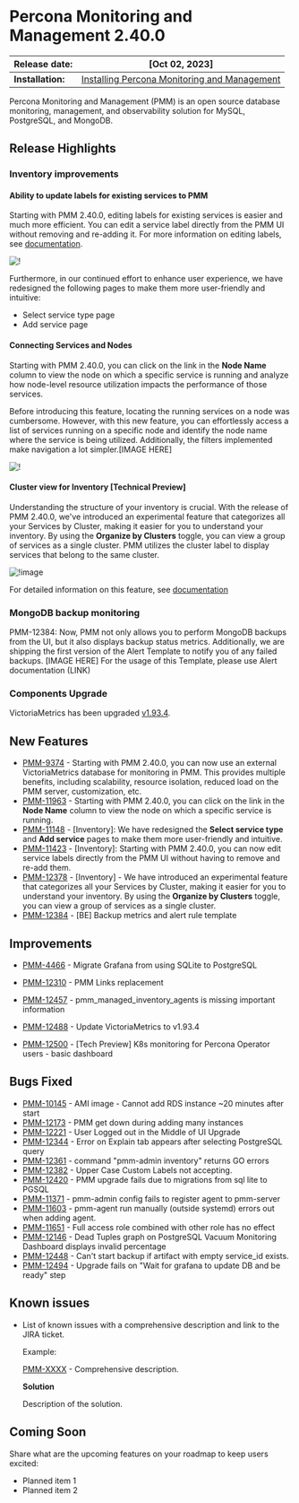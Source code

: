 
# Percona Monitoring and Management 2.40.0


| **Release date:** | [Oct 02, 2023]                                                                                    |
| ----------------- | ----------------------------------------------------------------------------------------------- |
| **Installation:** | [Installing Percona Monitoring and Management](https://www.percona.com/software/pmm/quickstart) |

Percona Monitoring and Management (PMM) is an open source database monitoring, management, and observability solution for MySQL, PostgreSQL, and MongoDB.

<!---

!!! caution alert alert-warning "Important/Caution"
    Crucial points that need emphasis:

    - Important: A significant point that deserves emphasis.
    - Caution: Used to mean 'Continue with care'.

--->

## Release Highlights

### Inventory improvements

#### Ability to update labels for existing services to PMM  

Starting with PMM 2.40.0, editing labels for existing services is easier and much more efficient. You can edit a service label directly from the PMM UI without removing and re-adding it. For more information on editing labels, see [documentation](https://docs.percona.com/percona-monitoring-and-management/details/dashboards/dashboard-inventory.html#editing-labels-for-a-service).

  ![!](../../_images/PMM_access_edit_labels.png)

Furthermore, in our continued effort  to enhance user experience, we have redesigned the following pages to make them more user-friendly and intuitive:

- Select service type page
- Add service page


#### Connecting Services and Nodes 

Starting with PMM 2.40.0, you can click on the link in the **Node Name** column to view the node on which a specific service is running and analyze how node-level resource utilization impacts the performance of those services.

Before introducing this feature, locating the running services on a node was cumbersome. However, with this new feature, you can effortlessly access a list of services running on a specific node and identify the node name where the service is being utilized. Additionally, the filters implemented make navigation a lot simpler.[IMAGE HERE]

  ![!](../../_images/PMM_Inventory_service_node_relation.png)


#### Cluster view for Inventory [Technical Preview]

Understanding the structure of your inventory is crucial. With the release of PMM 2.40.0, we've introduced an experimental feature that categorizes all your Services by Cluster, making it easier for you to understand your inventory. By using the **Organize by Clusters** toggle, you can view a group of services as a single cluster. PMM utilizes the cluster label to display services that belong to the same cluster.

  ![!image](../../_images/PMM_Inventory_cluster_view.png)

For detailed information on this feature, see [documentation](https://docs.percona.com/percona-monitoring-and-management/details/dashboards/dashboard-inventory.html#cluster-view)
 

### MongoDB backup monitoring 
PMM-12384: Now, PMM not only allows you to perform MongoDB backups from the UI, but it also displays backup status metrics. Additionally, we are shipping the first version of the Alert Template to notify you of any failed backups.
[IMAGE HERE]
For the usage of this Template, please use Alert documentation (LINK)


### Components Upgrade

VictoriaMetrics has been upgraded [v1.93.4](https://docs.victoriametrics.com/CHANGELOG.html#v1934).


## New Features

- [PMM-9374](https://jira.percona.com/browse/PMM-9374) - Starting with PMM 2.40.0, you can now use an external VictoriaMetrics database for monitoring in PMM. This provides multiple benefits, including scalability, resource isolation, reduced load on the PMM server,  customization, etc.
- [PMM-11963](https://jira.percona.com/browse/PMM-11963) - Starting with PMM 2.40.0, you can click on the link in the **Node Name** column to view the node on which a specific service is running.
- [PMM-11148](https://jira.percona.com/browse/PMM-11148) - [Inventory]: We have redesigned the **Select service type** and **Add service** pages to make them more user-friendly and intuitive.
- [PMM-11423](https://jira.percona.com/browse/PMM-11423) - [Inventory]: Starting with PMM 2.40.0, you can now edit service labels directly from the PMM UI without having to remove and re-add them.
- [PMM-12378](https://jira.percona.com/browse/PMM-12378) - [Inventory] - We have introduced an experimental feature that categorizes all your Services by Cluster, making it easier for you to understand your inventory. By using the **Organize by Clusters** toggle, you can view a group of services as a single cluster. 
- [PMM-12384](https://jira.percona.com/browse/PMM-12378) - [BE] Backup metrics and alert rule template




## Improvements

- [PMM-4466](https://jira.percona.com/browse/PMM-9769) - Migrate Grafana from using SQLite to PostgreSQL

- [PMM-12310](https://jira.percona.com/browse/PMM-12310) - PMM Links replacement

- [PMM-12457](https://jira.percona.com/browse/PMM-12457) - pmm_managed_inventory_agents is missing important information
- [PMM-12488](https://jira.percona.com/browse/PMM-12488) - Update VictoriaMetrics to v1.93.4
- [PMM-12500](https://jira.percona.com/browse/PMM-12500) - [Tech Preview] K8s monitoring for Percona Operator users - basic dashboard


## Bugs Fixed


- [PMM-10145](https://jira.percona.com/browse/PMM-10145) - AMI image - Cannot add RDS instance ~20 minutes after start
- [PMM-12173](https://jira.percona.com/browse/PMM-12173) - PMM get down during adding many instances
- [PMM-12221](https://jira.percona.com/browse/PMM-12221) - User Logged out in the Middle of UI Upgrade
- [PMM-12344](https://jira.percona.com/browse/PMM-12344) - Error on Explain tab appears after selecting PostgreSQL query
- [PMM-12361](https://jira.percona.com/browse/PMM-12361) - command "pmm-admin inventory" returns GO errors
- [PMM-12382](https://jira.percona.com/browse/PMM-12382) - Upper Case Custom Labels not accepting.
- [PMM-12420](https://jira.percona.com/browse/PMM-12420) - PMM upgrade fails due to migrations from sql lite to PGSQL
- [PMM-11371](https://jira.percona.com/browse/PMM-11371) - pmm-admin config fails to register agent to pmm-server
- [PMM-11603](https://jira.percona.com/browse/PMM-11603) - pmm-agent run manually (outside systemd) errors out when adding agent.
- [PMM-11651](https://jira.percona.com/browse/PMM-11651)  - Full access role combined with other role has no effect
- [PMM-12146](https://jira.percona.com/browse/PMM-12146) - Dead Tuples graph on PostgreSQL Vacuum Monitoring Dashboard displays invalid percentage
- [PMM-12448](https://jira.percona.com/browse/PMM-12448) - Can't start backup if artifact with empty service_id exists.
- [PMM-12494](https://jira.percona.com/browse/PMM-12494) - Upgrade fails on "Wait for grafana to update DB and be ready" step


## Known issues

- ​List of known issues with a  comprehensive description and link to the JIRA ticket.

    Example:

    [PMM-XXXX](https://jira.percona.com/browse/PMM-XXXX) - Comprehensive description.


    **Solution**

    Description of the solution.


## Coming Soon

  Share what are the upcoming features on your roadmap to keep users excited:

- Planned item 1
- Planned item 2
